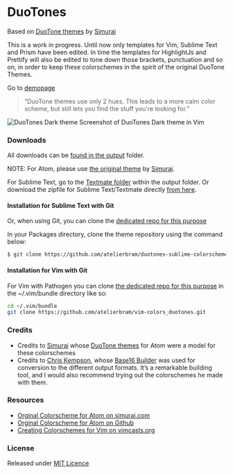 # DuoTones
Based on [DuoTone themes](http://simurai.com/projects/2016/01/01/duotone-themes/) by [Simurai](http://simurai.com/)

This is a work in progress. Until now only templates for Vim, Sublime Text and Prism have been edited.
In time the templates for HighlightJs and Prettify will also be edited to tone down those brackets, punctuation and so on, in order to keep these colorschemes in the spirit of the original DuoTone Themes.

Go to [demopage](http://atelierbram.github.io/syntax-highlighting/duotones)

> “DuoTone themes use only 2 hues. This leads to a more calm color scheme, but still lets you find the stuff you're looking for.”

![DuoTones Dark theme](http://atelierbram.github.io/syntax-highlighting/assets/img/duotones-dark_vim_960x640.png "DuoTones Dark theme")
Screenshot of DuoTones Dark theme in Vim

### Downloads
All downloads can be [found in the output](https://github.com/atelierbram/syntax-highlighting/tree/master/duotones/output/) folder.

NOTE: For Atom, please use [the original theme](https://atom.io/themes/search?utf8=%E2%9C%93&q=keyword:duotone) by [Simurai](https://atom.io/users/simurai).

For Sublime Text, go to the [Textmate folder](https://github.com/atelierbram/syntax-highlighting/tree/master/duotones/output/textmate) within the output folder. Or download the zipfile for Sublime Text/Textmate directly [from here](http://atelierbram.github.com/syntax-highlighting/duotones/output/textmate/textmate.zip).

#### Installation for Sublime Text with Git
Or, when using Git, you can clone the [dedicated repo for this purpose](https://github.com/atelierbram/duotones-sublime-colorschemes)

In your Packages  directory, clone the theme repository using the command below:

```bash
$ git clone https://github.com/atelierbram/duotones-sublime-colorschemes.git
```

#### Installation for Vim with Git
For Vim with Pathogen you can clone [the dedicated repo for this purpose](https://github.com/atelierbram/vim-colors_duotones) in the ~/.vim/bundle directory like so:

```bash
cd ~/.vim/bundle
git clone https://github.com/atelierbram/vim-colors_duotones.git
```

### Credits
- Credits to [Simurai](http://simurai.com/) whose [DuoTone themes](http://simurai.com/projects/2016/01/01/duotone-themes) for Atom were a model for these colorschemes
- Credits to [Chris Kempson](http://chriskempson.com/), whose [Base16 Builder](https://github.com/chriskempson/base16-builder) was used for conversion to the different output formats. It’s a remarkable building tool, and I would also recommend trying out the colorschemes he made with them.

### Resources
- [Orginal Colorscheme for Atom on simurai.com](http://simurai.com/projects/2016/01/01/duotone-themes/)
- [Orginal Colorscheme for Atom on Github](https://github.com/simurai/duotone-dark-syntax/blob/master/styles/colors.less)
- [Creating Colorschemes for Vim on vimcasts.org](http://vimcasts.org/episodes/creating-colorschemes-for-vim/)

### License
Released under [MIT Licence](http://atelierbram.mit-license.org)

[Pathogen]: https://github.com/tpope/vim-pathogen
